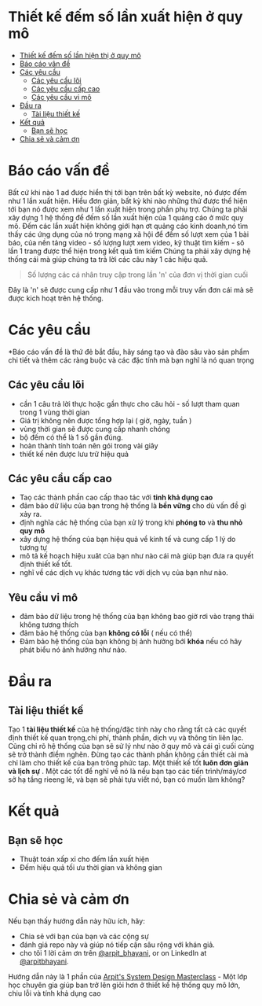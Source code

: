 Thiết kế đếm số lần xuất hiện ở quy mô 
===

<!--ts-->
* [Thiết kế đếm số lần hiện thị ở quy mô ](#design-counting-impressions-at-scale)
* [Báo cáo vân đề ](#problem-statement)
* [Các yêu cầu ](#requirements)
   * [Các yêu cẩu lõi ](#core-requirements)
   * [Các yêu cầu cấp cao ](#high-level-requirements)
   * [Các yêu cầu vi mô ](#micro-requirements)
* [Đầu ra ](#output)
   * [Tài liệu thiết kế ](#design-document)
* [Kết quả ](#outcome)
   * [Bạn sẽ học ](#youll-learn)
* [Chia sẻ và cảm ơn ](#share-and-shoutout)
<!--te-->

# Báo  cáo vấn đề 
 Bất cứ khi nào 1 ad được hiển thị tới bạn trên bất kỳ website, nó được đếm như 1 lần xuất hiện. Hiểu đơn giản, bất kỳ khi nào những thứ được thể hiện tới bạn nó được xem như 1 lần xuất hiện trong phần phụ trợ. Chúng ta phải xây dựng 1 hệ thống để đếm số lần xuất hiện của 1 quảng cáo ở mức quy mô. 
Đếm các lần xuất hiện không giới hạn ơt quảng cáo kinh doanh,nó tìm thấy các ứng dụng của nó trong mạng xã hội để đếm số lượt xem của 1 bài báo, của nền tảng video - số lượng lượt xem video, kỹ thuật tìm kiếm -  sô lần 1 trang được thể hiện trong kết quả tìm kiếm 
Chúng ta phải xây dựng  hệ thống cái mà giúp chúng ta trả lời các câu này 1 các hiệu quả. 

> Số lượng các cá nhân truy cập  trong lần 'n' của đơn vị thời gian cuối  

Đây là 'n' sẽ được cung cấp như 1 đầu vào trong mỗi truy vấn đơn cái mà sẽ được kich hoạt trên hệ thống. 

# Các yêu cầu 

<!--rs-->
*Báo cáo vấn đề là thứ đẻ bắt đầu, hãy sáng tạo và đào sâu vào sản phẩm chi tiết  và thêm các ràng buộc và các đặc tính mà bạn nghĩ là nó quan trọng
<!--re-->

## Các yêu cầu lõi 

 - cần 1 câu trả lời thực hoặc gần thực cho câu hỏi - số lượt tham quan trong 1 vùng thời gian 
 -  Giá trị không nên được tổng hợp lại ( giờ, ngày, tuần )
 - vùng thời gian sẽ được cung cấp nhanh chóng 
 - bộ đếm có thể là 1 số gần đúng. 
 - hoàn thành tính toán nên gói trong vài giây 
 - thiết kế nên được lưu trữ hiệu quả 


##  Các yêu cầu cấp cao 
<!--hs-->
 - Taọ các thành phần cao cấp thao tác với **tinh khả dụng cao**
 - đảm bảo dữ liệu của bạn trong hệ thống là **bền vững** cho dù vấn đề gì xảy ra. 
 - định nghĩa các hệ thống của bạn xử lý trong khi **phóng to** và **thu nhỏ quy mô**
 - xây dựng hệ thống của bạn hiệu quả về kinh tế  và cung cấp 1 lý do tương tự 
 - mô tả kế hoạch hiệu xuât của bạn  như nào cái mà giúp bạn đưa ra quyết định thiết kế tốt. 
 - nghĩ về các dịch vụ khác tương tác với dịch vụ của bạn như nào. 
<!--he-->

##  Yêu cầu vi mô 
<!--ms-->
 - đảm bảo dữ liệu trong hệ thống của bạn không bao giờ rơi vào trạng thái không tương thích 
 - đảm bảo hệ thống của bạn **không có lỗi** ( nếu có thể)
- Đảm bảo hệ thống của bạn không bị ảnh hưởng bới **khóa** nếu có hãy phát biểu nó ảnh hưởng như nảo.
<!--me-->

# Đầu ra 

## Tài liệu thiết kế 
<!--ds-->
Tạo 1 **tài liệu thiết kế** của hệ thống/đặc tính này cho rằng tất cả các quyết định thiết kế quan trọng,chi phí, thành phần, dịch vụ và thông tin liên lạc. Cũng chỉ rõ hệ thống của bạn sẽ sử lý như nào ở quy mô và cái gì cuối cùng sẽ trở thành điểm nghẽn.
Đừng tạo các thành phần không cần thiết cài mà chỉ làm cho thiết kế của bạn trông phức tap. Một thiết kế tốt **luôn đơn giản và lịch sự** . Một các tốt để nghĩ về nó là nếu bạn tạo các tiến trình/máy/cơ sở hạ tầng rieeng lẻ, và bạn sẽ phải tựu viết nó, bạn có muốn làm không?

<!--de-->

# Kết quả 

##  Bạn sẽ học 

- Thuật toán xấp xỉ cho đếm lần xuất hiện 
- Đếm hiệu quả tối ưu thời gian và không gian 


<!--fs-->
#  Chia sẻ và cảm ơn 
Nếu bạn thấy hướng dẫn này hữu ích, hãy: 
- Chia sẻ với bạn của bạn và các cộng sự 
- đánh giá repo này  và giúp nó tiếp cận sâu rộng với khán giả. 
- cho tôi 1 lời cảm ơn trên [@arpit_bhayani](https://twitter.com/@arpit_bhayani), or on LinkedIn at [@arpitbhayani](https://www.linkedin.com/in/arpitbhayani/).

Hướng dẫn này là 1 phần của [Arpit's System Design Masterclass](https://arpitbhayani.me/masterclass) - Một lớp học chuyên gia giúp ban trở lên giỏi hơn ở thiết kế hệ thống quy mô lớn, chiu lỗi và tính khả dụng cao 
<!--fe-->